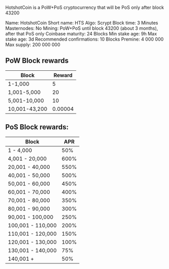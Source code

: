 HotshotCoin is a PoW+PoS cryptocurrency that will be PoS only after block 43200

Name: HotshotCoin
Short name: HTS
Algo: Scrypt
Block time: 3 Minutes
Masternodes: No
Mining: PoW+PoS until block 43200 (about 3 months), after that PoS only
Coinbase maturity: 24 Blocks
Min stake age: 9h
Max stake age: 3d
Recommended confirmations: 10 Blocks
Premine: 4 000 000
Max supply: 200 000 000

## PoW Block rewards

| Block | Reward |
|-------|-----|
|1-1,000 | 5 |
|1,001-5,000 | 20 |
|5,001-10,000 | 10 |
|10,001-43,200 | 0.00004 |

## PoS Block rewards: 

| Block | APR |
|-------|-----|
|1 - 4,000| 50%  |
|4,001 - 20,000 | 600%  |
|20,001 - 40,000 | 	550%  |
|40,001 - 50,000  |	500%  |
|50,001 - 60,000  |	450%  |
|60,001 - 70,000  |	400%  |
|70,001 - 80,000  |	350%  |
|80,001 - 90,000  |	300%  |
|90,001 - 100,000  |	250%  |
|100,001 - 110,000  |	200%  |
|110,001 - 120,000  |	150%  |
|120,001 - 130,000  |	100%  |
|130,001 - 140,000  |	75%  |
|140,001 +  |	50%  |

